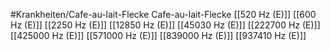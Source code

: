 #Krankheiten/Cafe-au-lait-Flecke
Cafe-au-lait-Flecke
[[520 Hz (E)]]
[[600 Hz (E)]]
[[2250 Hz (E)]]
[[12850 Hz (E)]]
[[45030 Hz (E)]]
[[222700 Hz (E)]]
[[425000 Hz (E)]]
[[571000 Hz (E)]]
[[839000 Hz (E)]]
[[937410 Hz (E)]]
